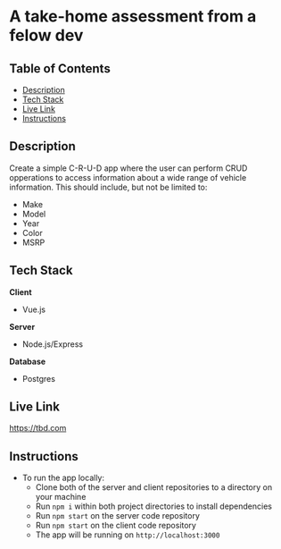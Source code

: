 # A take-home assessment from a felow dev

## Table of Contents
- [Description](#description)
- [Tech Stack](#tech-stack)
- [Live Link](#live-link)
- [Instructions](#instructions)

## Description
Create a simple C-R-U-D app where the user can perform CRUD opperations to access information about a wide range of vehicle information. This should include, but not be limited to:
- Make
- Model
- Year
- Color
- MSRP

## Tech Stack  

**Client**
- Vue.js  

**Server**
- Node.js/Express  

**Database**
- Postgres

## Live Link
https://tbd.com

## Instructions
- To run the app locally:
  - Clone both of the server and client repositories to a directory on your machine
  - Run `npm i` within both project directories to install dependencies
  - Run `npm start` on the server code repository
  - Run `npm start` on the client code repository
  - The app will be running on `http://localhost:3000`